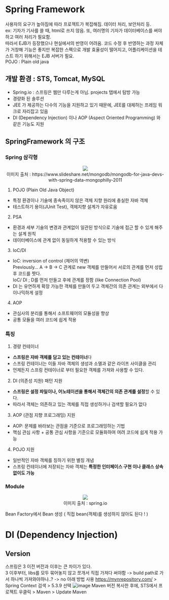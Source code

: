 # Spring Framework
사용자의 요구가 높아짐에 따라 프로젝트가 복잡해짐. 데이터 처리, 보안처리 등. <br>
ex: 기자가 기사를 쓸 때, html로 쓰지 않음. 또, 여러명의 기자가 데이터베이스를 써야하고 여러 처리가 필요함. <br>
따라서 EJB가 등장했으나 현실에서의 반영이 어려움.
코드 수정 후 반영하는 과정 자체가 거창해 기능은 좋지만 복잡한 스펙으로 개발 효율성이 떨어지고, 어플리케이션을 테스트 하기 위해서는 EJB 서버가 필요.<br>
POJO : Plain old java

## 개발 환경 : STS, Tomcat, MySQL
* Spring.io : 스프링은 웹만 다루는게 아님. projects 탭에서 탐방 가능<br>
* 경량화 된 솔루션
* JEE 가 제공하는 다수의 기능을 지원하고 있기 때문에, JEE를 대체하는 프레임 워크로 자리잡고 있음
* DI (Dependency Injection) 이나 AOP (Aspect Oriented Programming) 와 같은 기능도 지원

## SpringFramework 의 구조
### Spring 삼각형
<p align="center">
<img src = "https://user-images.githubusercontent.com/36508552/137734223-fe75fd1c-dd76-4cf4-ad6d-92b91624ab2b.png"><br>
이미지 출처 : https://www.slideshare.net/mongodb/mongodb-for-java-devs-with-spring-data-mongophilly-2011
</p>

1. POJO (Plain Old Java Object)
  * 특정 환경이나 기술에 종속족이지 않은 객체 지향 원리에 충실한 자바 객체
  * 테스트하기 용이(JUnit Test), 객체지향 설계가 자유로움
2. PSA
  * 환경과 세부 기술의 변경과 관계없이 일관된 방식으로 기술에 접근 할 수 있게 해주는 설계 원칙
  * 데이터베이스에 관계 없이 동일하게 적용할 수 있는 방식
3. IoC/DI
  * IoC: inversion of control (제어의 역변)<br>
  Previously...  A -> B -> C 관계로 new 객체를 만들어서 서로의 관계를 먼저 성립 후 코드를 짯다.<br>
  IoC/ DI ; D를 먼저 만들고 후에 관계를 정함 (like Connection Pool) <br>
  * DI 는 유연하게 확장 가능한 객체를 만들어 두고 객체간의 의존 관계는 외부에서 다이나믹하게 설정
4. AOP 
  * 관심사의 분리를 통해서 소프트웨어의 모듈성을 향상
  * 공통 모듈을 여러 코드에 쉽게 적용

### 특징
1. 경량 컨테이너
  * **스프링은 자바 객체를 담고 있는 컨테이너**다
  * 스프링 컨테이너는 이들 자바 객체의 생성과 소멸과 같은 라이프 사이클을 관리
  * 언제든지 스프링 컨테이너로 부터 필요한 객체를 가져와 사용할 수 있다.
2. DI (의존성 지원) 패턴 지원
  * **스프링은 설정 파일이나, 어노테이션을 통해서 객체간의 의존 관계를 설정**할 수 있다.
  * 따라서 객체는 의존하고 있는 객체를 직접 생성하거나 검색할 필요가 없다
3. AOP (관점 지향 프로그래밍) 지원
  * AOP: 문제를 바라보는 관점을 기준으로 프로그래밍하는 기법
  * 핵심 관심 사항 + 공통 관심 사항을 기준으로 모듈화하여 여려 코드에 쉽게 적용 가능
4. POJO 지원
  * 일반적인 자바 객체를 칭하기 위한 별칭 개념
  * 스프링 컨테이너에 저장되는 자바 객체는 **특정한 인터페이스 구현 이나 클래스 상속 없이도 가능**

### Module
<p align="center">
<img src = "https://user-images.githubusercontent.com/36508552/137736646-adecd043-737c-4101-bfb9-8d68abe3395a.png"><br>
  이미지 출처 : spring.io
  </p>
Bean Factory에서 Bean 생성 ( 직접 bean(객체)를 생성하지 않아도 된다 ! )

# DI (Dependency Injection)
## Version
스프링은 3 이전 버전과 이후는 큰 차이가 있다. <br>
3 이후부터, libs를 모두 묶어놓지 않고 쪼개서 직접 가져다 써야함 -> build path로 가서 하나씩 가져와야하나..? -> no 아래 방법 사용
https://mvnrepository.com/ > Spring Context 검색 > 5.3.9 선택 
![image](https://user-images.githubusercontent.com/36508552/137730687-c205d1a2-23ee-4a95-bcc1-0d0f43083b5b.png)
Maven 버전 복사한 후에, STS에서 프로젝트 우클릭 > Maven > Update Maven 

